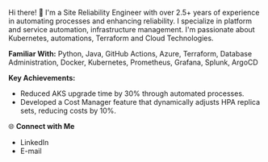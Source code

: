 Hi there! 👋
I'm a Site Reliability Engineer with over 2.5+ years of experience in automating processes and enhancing reliability. I specialize in platform and service automation, infrastructure management. I'm passionate about Kubernetes, automations, Terraform and Cloud Technologies.

**Familiar With:** Python, Java, GitHub Actions, Azure, Terraform, Database Administration, Docker, Kubernetes, Prometheus, Grafana, Splunk, ArgoCD

**Key Achievements:**
- Reduced AKS upgrade time by 30% through automated processes.
- Developed a Cost Manager feature that dynamically adjusts HPA replica sets, reducing costs by 10%.

🌐 **Connect with Me**

- LinkedIn
- E-mail

